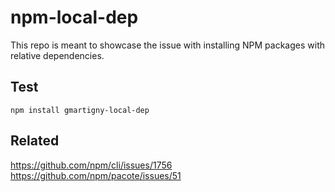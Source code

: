 # npm-local-dep

This repo is meant to showcase the issue with installing NPM packages with relative dependencies.


## Test

    npm install gmartigny-local-dep


## Related

https://github.com/npm/cli/issues/1756
https://github.com/npm/pacote/issues/51
